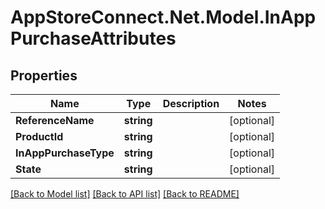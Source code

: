 # AppStoreConnect.Net.Model.InAppPurchaseAttributes

## Properties

Name | Type | Description | Notes
------------ | ------------- | ------------- | -------------
**ReferenceName** | **string** |  | [optional] 
**ProductId** | **string** |  | [optional] 
**InAppPurchaseType** | **string** |  | [optional] 
**State** | **string** |  | [optional] 

[[Back to Model list]](../README.md#documentation-for-models) [[Back to API list]](../README.md#documentation-for-api-endpoints) [[Back to README]](../README.md)

